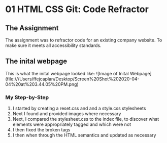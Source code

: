 # 01 HTML CSS Git: Code Refractor

## The Assignment 
The assignment was to refractor code for an existing company website. To make sure it meets all accessibility standards. 

## The inital webpage
This is what the inital webpage looked like:
![Image of Inital Webpage] (file:///Users/ffejcaplan/Desktop/Screen%20Shot%202020-04-04%20at%203.44.05%20PM.png)

### My Step-by-Step
1. I started by creating a reset.css and and a style.css stylesheets
1. Next I found and provided images where necessary
1. Next, I compared the stylesheet.css to the index file, to discover what elements were appropriately tagged and which were not
1. I then fixed the broken tags
1. I then when through the HTML semantics and updated as necessary

